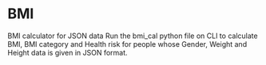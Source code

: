 # BMI
BMI calculator for JSON data
Run the bmi_cal python file on CLI to calculate BMI, BMI category and Health risk for people whose Gender, Weight and Height data is given in JSON format.
